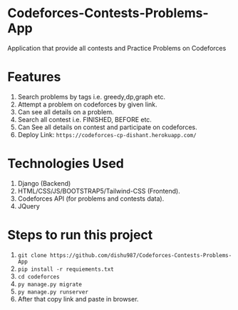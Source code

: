 # Codeforces-Contests-Problems-App

Application that provide all contests and Practice Problems on Codeforces

# Features

1. Search problems by tags i.e. greedy,dp,graph etc.
2. Attempt a problem on codeforces by given link.
3. Can see all details on a problem.
4. Search all contest i.e. FINISHED, BEFORE etc.
5. Can See all details on contest and participate on codeforces.
6. Deploy Link: `https://codeforces-cp-dishant.herokuapp.com/`
# Technologies Used

1. Django (Backend)
2. HTML/CSS/JS/BOOTSTRAP5/Tailwind-CSS (Frontend).
3. Codeforces API (for problems and contests data).
4. JQuery

# Steps to run this project

1. `git clone https://github.com/dishu987/Codeforces-Contests-Problems-App`
2. `pip install -r requiements.txt`
3. `cd codeforces`
4. `py manage.py migrate`
5. `py manage.py runserver`
6. After that copy link and paste in browser.
